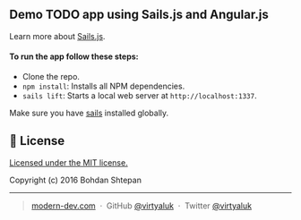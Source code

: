 ## Demo TODO app using Sails.js and Angular.js

Learn more about [Sails.js](http://sailsjs.org/).

#### To run the app follow these steps:
- Clone the repo.
- `npm install`: Installs all NPM dependencies.
- `sails lift`: Starts a local web server at `http://localhost:1337`.

Make sure you have [sails](https://www.npmjs.com/package/sails) installed globally.

## :green_book: License

[Licensed under the MIT license.](https://github.com/virtyaluk/sails-todo-demo/blob/master/LICENSE)

Copyright (c) 2016 Bohdan Shtepan

---

> [modern-dev.com](http://modern-dev.com) &nbsp;&middot;&nbsp;
> GitHub [@virtyaluk](https://github.com/virtyaluk) &nbsp;&middot;&nbsp;
> Twitter [@virtyaluk](https://twitter.com/virtyaluk)
